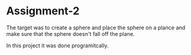 # Assignment-2

The target was to create a sphere and place the sphere on a plance and make sure that the sphere doesn't fall off the plane.

In this project it was done programitcally.
